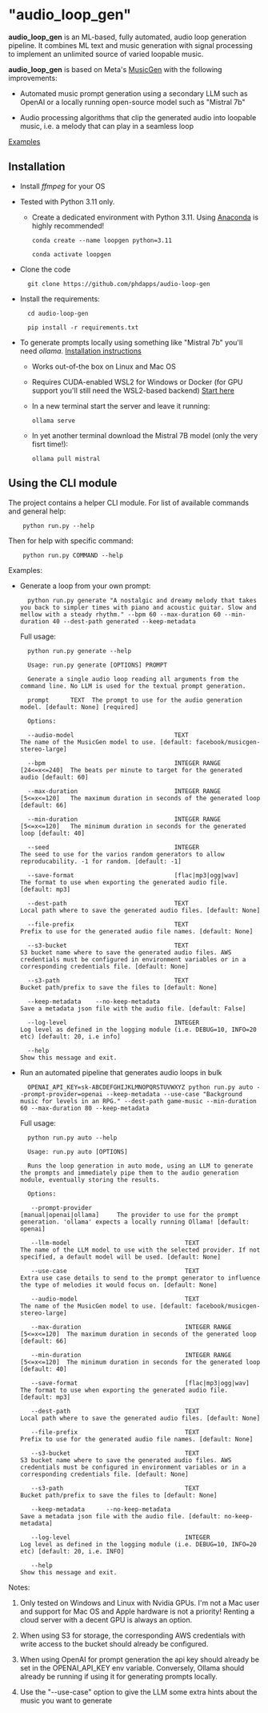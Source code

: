 
# "audio_loop_gen"

__audio_loop_gen__ is an ML-based, fully automated, audio loop generation pipeline.
It combines ML text and music generation with signal processing to implement an unlimited source of varied loopable music.

__audio_loop_gen__ is based on Meta's [MusicGen](https://audiocraft.metademolab.com/) with the following improvements:

- Automated music prompt generation using a secondary LLM such as OpenAI or a locally running open-source model such as "Mistral 7b"

- Audio processing algorithms that clip the generated audio into loopable music, i.e. a melody that can play in a seamless loop

[Examples](https://phdapps.github.io/audio-loop-gen/examples/demo/)

## Installation

- Install *ffmpeg* for your OS
  
- Tested with Python 3.11 only.
  
  - Create a dedicated environment with Python 3.11. Using [Anaconda](https://www.anaconda.com/download/) is highly recommended!

        conda create --name loopgen python=3.11

        conda activate loopgen

- Clone the code
  
        git clone https://github.com/phdapps/audio-loop-gen

- Install the requirements:

        cd audio-loop-gen
        
        pip install -r requirements.txt

- To generate prompts locally using something like "Mistral 7b" you'll need *ollama*. [Installation instructions](https://github.com/jmorganca/ollama)
  
  - Works out-of-the box on Linux and Mac OS
  
  - Requires CUDA-enabled WSL2 for Windows or Docker (for GPU support you'll still need the WSL2-based backend) [Start here](https://learn.microsoft.com/en-us/windows/ai/directml/gpu-cuda-in-wsl)

  - In a new terminal start the server and leave it running:
  
        ollama serve

  - In yet another terminal download the Mistral 7B model (only the very fisrt time!):

        ollama pull mistral

## Using the CLI module

The project contains a helper CLI module. For list of available commands and general help:

        python run.py --help

Then for help with specific command:

        python run.py COMMAND --help

Examples:

- Generate a loop from your own prompt:

        python run.py generate "A nostalgic and dreamy melody that takes you back to simpler times with piano and acoustic guitar. Slow and mellow with a steady rhythm." --bpm 60 --max-duration 60 --min-duration 40 --dest-path generated --keep-metadata

  Full usage:

        python run.py generate --help

        Usage: run.py generate [OPTIONS] PROMPT

        Generate a single audio loop reading all arguments from the command line. No LLM is used for the textual prompt generation.

        prompt      TEXT  The prompt to use for the audio generation model. [default: None] [required]

        Options:

        --audio-model                            TEXT                        The name of the MusicGen model to use. [default: facebook/musicgen-stereo-large]

        --bpm                                    INTEGER RANGE [24<=x<=240]  The beats per minute to target for the generated audio [default: 60]

        --max-duration                           INTEGER RANGE [5<=x<=120]   The maximum duration in seconds of the generated loop [default: 66]

        --min-duration                           INTEGER RANGE [5<=x<=120]   The minimum duration in seconds for the generated loop [default: 40]
        
        --seed                                   INTEGER                     The seed to use for the varios random generators to allow reproducability. -1 for random. [default: -1]

        --save-format                            [flac|mp3|ogg|wav]          The format to use when exporting the generated audio file. [default: mp3]
        
        --dest-path                              TEXT                        Local path where to save the generated audio files. [default: None]
        
        --file-prefix                            TEXT                        Prefix to use for the generated audio file names. [default: None]

        --s3-bucket                              TEXT                        S3 bucket name where to save the generated audio files. AWS credentials must be configured in environment variables or in a corresponding credentials file. [default: None]
        
        --s3-path                                TEXT                        Bucket path/prefix to save the files to [default: None]
        
        --keep-metadata    --no-keep-metadata                                Save a metadata json file with the audio file. [default: False]
        
        --log-level                              INTEGER                     Log level as defined in the logging module (i.e. DEBUG=10, INFO=20 etc) [default: 20, i.e info]
        
        --help                                                               Show this message and exit.

- Run an automated pipeline that generates audio loops in bulk
  
        OPENAI_API_KEY=sk-ABCDEFGHIJKLMNOPQRSTUVWXYZ python run.py auto --prompt-provider=openai --keep-metadata --use-case "Background music for levels in an RPG." --dest-path game-music --min-duration 60 --max-duration 80 --keep-metadata

  Full usage:

        python run.py auto --help

        Usage: run.py auto [OPTIONS]

        Runs the loop generation in auto mode, using an LLM to generate the prompts and immediately pipe them to the audio generation module, eventually storing the results.

        Options:

         --prompt-provider                          [manual|openai|ollama]     The provider to use for the prompt generation. 'ollama' expects a locally running Ollama! [default: openai]
         
         --llm-model                                TEXT                       The name of the LLM model to use with the selected provider. If not specified, a default model will be used. [default: None]
         
         --use-case                                 TEXT                       Extra use case details to send to the prompt generator to influence the type of melodies it would focus on. [default: None]
         
         --audio-model                              TEXT                       The name of the MusicGen model to use. [default: facebook/musicgen-stereo-large]
         
         --max-duration                             INTEGER RANGE [5<=x<=120]  The maximum duration in seconds of the generated loop [default: 66]
         
         --min-duration                             INTEGER RANGE [5<=x<=120]  The minimum duration in seconds for the generated loop [default: 40]

         --save-format                              [flac|mp3|ogg|wav]         The format to use when exporting the generated audio file. [default: mp3]
         
         --dest-path                                TEXT                       Local path where to save the generated audio files. [default: None]
         
         --file-prefix                              TEXT                       Prefix to use for the generated audio file names. [default: None]
         
         --s3-bucket                                TEXT                       S3 bucket name where to save the generated audio files. AWS credentials must be configured in environment variables or in a corresponding credentials file. [default: None]
         
         --s3-path                                  TEXT                       Bucket path/prefix to save the files to [default: None] 
         
         --keep-metadata      --no-keep-metadata                               Save a metadata json file with the audio file. [default: no-keep-metadata]
         
         --log-level                                INTEGER                    Log level as defined in the logging module (i.e. DEBUG=10, INFO=20 etc) [default: 20, i.e. INFO]
         
         --help                                                                Show this message and exit.

Notes:

  1. Only tested on Windows and Linux with Nvidia GPUs. I'm not a Mac user and support for Mac OS and Apple hardware is not a priority! Renting a cloud server with a decent GPU is always an option.

  2. When using S3 for storage, the corresponding AWS credentials with write access to the bucket should already be configured.

  3. When using OpenAI for prompt generation the api key should already be set in the OPENAI_API_KEY env variable. Conversely, Ollama should already be running if using it for generating prompts locally.

  4. Use the "--use-case" option to give the LLM some extra hints about the music you want to generate
